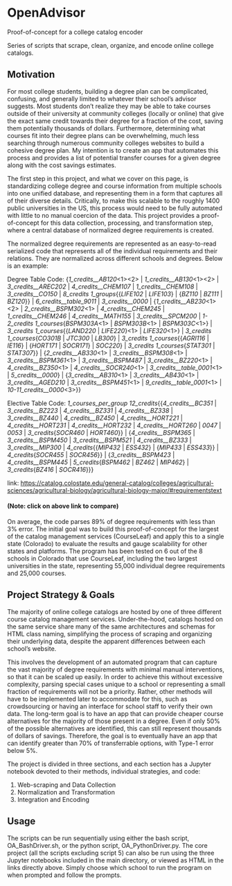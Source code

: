 # OpenAdvisor
Proof-of-concept for a college catalog encoder

Series of scripts that scrape, clean, organize, and encode online college catalogs.

## Motivation

For most college students, building a degree plan can be complicated, confusing, and generally limited to whatever their school’s advisor suggests. Most students don’t realize they may be able to take courses outside of their university at community colleges (locally or online) that give the exact same credit towards their degree for a fraction of the cost, saving them potentially thousands of dollars. Furthermore, determining what courses fit into their degree plans can be overwhelming, much less searching through numerous community colleges websites to build a cohesive degree plan. My intention is to create an app that automates this process and provides a list of potential transfer courses for a given degree along with the cost savings estimates.

The first step in this project, and what we cover on this page, is standardizing college degree and course information from multiple schools into one unified database, and representing them in a form that captures all of their diverse details. Critically, to make this scalable to the roughly 1400 public universities in the US, this process would need to be fully automated with little to no manual coercion of the data. This project provides a proof-of-concept for this data collection, processing, and transformation step, where a central database of normalized degree requirements is created.

The normalized degree requirements are represented as an easy-to-read serialized code that represents all of the individual requirements and their relations. They are normalized across different schools and degrees. Below is an example:

Degree Table Code: {_1_credits__AB120_<1><2> | _1_credits__AB130_<1><2> | _3_credits__AREC202_ | _4_credits__CHEM107_ |
_1_credits__CHEM108_ | _3_credits__CO150_ | _8_credits_ _1_groups_{{_LIFE102_ | _LIFE103_} | {_BZ110_ | _BZ111_ | _BZ120_}} |
_6_credits__table_9011_ | _3_credits__0000_ | {_1_credits__AB230_<1><2> | _2_credits__BSPM302_<1> | _4_credits__CHEM245_ |
_1_credits__CHEM246_ | _4_credits__MATH155_ | _3_credits__SPCM200_ | _1-2_credits_ _1_courses_{_BSPM303A_<1> | _BSPM303B_<1> |
_BSPM303C_<1>} | _3_credits_ _1_courses_{{_LAND220_ | _LIFE220_}<1> | _LIFE320_<1>} | _3_credits_ _1_courses_{_CO301B_ | _JTC300_
| _LB300_} | _3_credits_ _1_courses_{{_AGRI116_ | _IE116_} | {_HORT171_ | _SOCR171_} | _SOC220_} | _3_credits_
_1_courses_{_STAT301_ | _STAT307_}} | {_2_credits__AB330_<1> | _3_credits__BSPM308_<1> | _3_credits__BSPM361_<1> |
_3_credits__BSPM487_ | _3_credits__BZ220_<1> | _4_credits__BZ350_<1> | _4_credits__SOCR240_<1> | _3_credits__table_0001_<1> |
_5_credits__0000_} | {_3_credits__AB310_<1> | _3_credits__AB430_<1> | _3_credits__AGED210_ | _3_credits__BSPM451_<1> |
_9_credits__table_0001_<1> | _10-11_credits__0000_<3>}}

Elective Table Code: _1_courses_per_group_ _12_credits_{{_4_credits__BC351_ | _3_credits__BZ223_ | _4_credits__BZ331_ |
_4_credits__BZ338_ | _3_credits__BZ440_ | _4_credits__BZ450_ | _4_credits__HORT221_ | _4_credits__HORT231_ | _4_credits__HORT232_
| _4_credits__HORT260_ | _0047_ | _0053_ | _3_credits_{_SOCR460_ | _HORT460_}} | {_4_credits__BSPM365_ | _3_credits__BSPM450_ |
_3_credits__BSPM521_ | _4_credits__BZ333_ | _3_credits__MIP300_ | _4_credits_{{_MIP432_ | _ESS432_} | {_MIP433_ | _ESS433_}} |
_4_credits_{_SOCR455_ | _SOCR456_}} | {_3_credits__BSPM423_ | _4_credits__BSPM445_ | _5_credits_{_BSPM462_ | _BZ462_ | _MIP462_} |
_3_credits_{_BZ416_ | _SOCR416_}}}

link: https://catalog.colostate.edu/general-catalog/colleges/agricultural-sciences/agricultural-biology/agricultural-biology-major/#requirementstext

#### (Note: click on above link to compare)

On average, the code parses 89% of degree requirements with less than 3% error. The initial goal was to build this proof-of-concept for the largest of the catalog management services (CourseLeaf) and apply this to a single state (Colorado) to evaluate the results and gauge scalability for other states and platforms. The program has been tested on 6 out of the 8 schools in Colorado that use CourseLeaf, including the two largest universities in the state, representing 55,000 individual degree requirements and 25,000 courses. 

## Project Strategy & Goals
The majority of online college catalogs are hosted by one of three different course catalog management services. Under-the-hood, catalogs hosted on the same service share many of the same architectures and schemas for HTML class naming, simplifying the process of scraping and organizing their underlying data, despite the apparent differences between each school’s website. 

This involves the development of an automated program that can capture the vast majority of degree requirements with minimal manual interventions, so that it can be scaled up easily. In order to achieve this without excessive complexity, parsing special cases unique to a school or representing a small fraction of requirements will not be a priority. Rather, other methods will have to be implemented later to accommodate for this, such as crowdsourcing or having an interface for school staff to verify their own data. The long-term goal is to have an app that can provide cheaper course alternatives for the majority of those present in a degree. Even if only 50% of the possible alternatives are identified, this can still represent thousands of dollars of savings. Therefore, the goal is to eventually have an app that can identify greater than 70% of transferrable options, with Type-1 error below 5%.

The project is divided in three sections, and each section has a Jupyter notebook devoted to their methods, individual strategies, and code:
1.	Web-scraping and Data Collection
2.	Normalization and Transformation
3.	Integration and Encoding

## Usage
The scripts can be run sequentially using either the bash script, OA_BashDriver.sh, or the python script, OA_PythonDriver.py. The core project (all the scripts excluding script 5) can also be run using the three Jupyter notebooks included in the main directory, or viewed as HTML in the links directly above. 
Simply choose which school to run the program on when prompted and follow the prompts.

